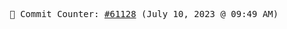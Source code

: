 <p align="center">
    <samp>
        📮 Commit Counter: <a href="https://github.com/Javascript-void0/Javascript-void0/commits/main">#61128</a> (July 10, 2023 @ 09:49 AM)
    </samp>
</p>